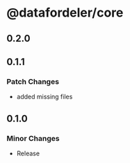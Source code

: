 # @datafordeler/core

## 0.2.0

## 0.1.1

### Patch Changes

- added missing files

## 0.1.0

### Minor Changes

- Release
